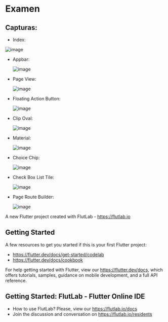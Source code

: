 # Examen
## Capturas:
- Index:
  
 ![image](https://github.com/user-attachments/assets/951f8636-d984-4c3a-8d5b-053d135e888b)
- Appbar:

  ![image](https://github.com/user-attachments/assets/e5985541-de63-48ae-9aa2-e27ed5f4bb27)
- Page View:

  ![image](https://github.com/user-attachments/assets/c4cf5dca-494e-468c-b1a7-f1525e751a68)
- Floating Action Button:

  ![image](https://github.com/user-attachments/assets/e70d1433-a68e-453d-b318-83b64271bcf7)
- Clip Oval:

  ![image](https://github.com/user-attachments/assets/fad11f5b-44d7-4135-9397-7fcdf8f56a7c)
- Material:

  ![image](https://github.com/user-attachments/assets/ad14678b-4aaf-40a6-8665-67019793c686)
- Choice Chip:

  ![image](https://github.com/user-attachments/assets/3648b795-b58f-466d-b171-8681102b2627)
- Check Box List Tile:

  ![image](https://github.com/user-attachments/assets/293472d1-3eb2-4c3b-b54e-ff1cf977fe96)
- Page Route Builder:

  ![image](https://github.com/user-attachments/assets/e2daf9aa-b948-4adc-a3ce-6778237fa4c8)

A new Flutter project created with FlutLab - https://flutlab.io

## Getting Started

A few resources to get you started if this is your first Flutter project:

- https://flutter.dev/docs/get-started/codelab
- https://flutter.dev/docs/cookbook

For help getting started with Flutter, view our
https://flutter.dev/docs, which offers tutorials,
samples, guidance on mobile development, and a full API reference.

## Getting Started: FlutLab - Flutter Online IDE

- How to use FlutLab? Please, view our https://flutlab.io/docs
- Join the discussion and conversation on https://flutlab.io/residents
